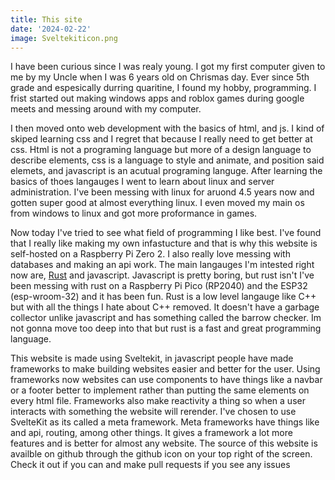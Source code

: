```yaml
---
title: This site
date: '2024-02-22'
image: Sveltekiticon.png 
---
```


I have been curious since I was realy young. I got my first computer given to me by my Uncle when I was 6 years old on Chrismas day. Ever since 5th grade and espesically durring quaritine, I found my hobby, programming. I frist started out making windows apps and roblox games during google meets and messing around with my computer. 

I then moved onto web development with the basics of html, and js. I kind of skiped learning css and I regret that because I really need to get better at css. Html is not a programing language but more of a design language to describe elements, css is a language to style and animate, and position said elemets, and javascript is an acutual programing languge. After learning the basics of thoes langauges I went to learn about linux and server administration. I've been messing with linux for aruond 4.5 years now and gotten super good at almost everything linux. I even moved my main os from windows to linux and got more proformance in games.

Now today I've tried to see what field of programming I like best. I've found that I really like making my own infastucture and that is why this website is self-hosted on a Raspberry Pi Zero 2. I also really love messing with databases and making an api work. The main langauges I'm intested right now are, [Rust](https://rust-lang.org) and javascript. Javascript is pretty boring, but rust isn't I've been messing with rust on a Raspberry Pi Pico (RP2040) and the ESP32 (esp-wroom-32) and it has been fun. Rust is a low level langauge like C++ but with all the things I hate about C++ removed. It doesn't have a garbage collector unlike javascript and has something called the barrow checker. Im not gonna move too deep into that but rust is a fast and great programming language. 

This website is made using Sveltekit, in javascript people have made frameworks to make building websites easier and better for the user. Using frameworks now websites can use components to have things like a navbar or a footer better to implement rather than putting the same elements on every html file. Frameworks also make reactivity a thing so when a user interacts with something the website will rerender. I've chosen to use SvelteKit as its called a meta framework. Meta frameworks have things like and api, routing, among other things. It gives a framework a lot more features and is better for almost any website. The source of this website is availble on github through the github icon on your top right of the screen. Check it out if you can and make pull requests if you see any issues
